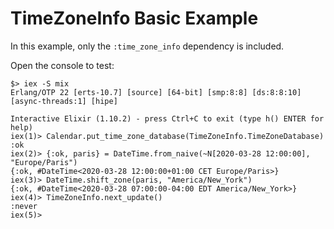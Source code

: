 # TimeZoneInfo Basic Example

In this example, only the `:time_zone_info` dependency is included.

Open the console to test:
```
$> iex -S mix
Erlang/OTP 22 [erts-10.7] [source] [64-bit] [smp:8:8] [ds:8:8:10] [async-threads:1] [hipe]

Interactive Elixir (1.10.2) - press Ctrl+C to exit (type h() ENTER for help)
iex(1)> Calendar.put_time_zone_database(TimeZoneInfo.TimeZoneDatabase)
:ok
iex(2)> {:ok, paris} = DateTime.from_naive(~N[2020-03-28 12:00:00], "Europe/Paris")
{:ok, #DateTime<2020-03-28 12:00:00+01:00 CET Europe/Paris>}
iex(3)> DateTime.shift_zone(paris, "America/New_York")
{:ok, #DateTime<2020-03-28 07:00:00-04:00 EDT America/New_York>}
iex(4)> TimeZoneInfo.next_update()
:never
iex(5)>
```

